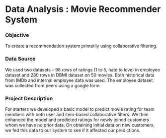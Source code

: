 # Data Analysis : Movie Recommender System

<h3>Objective</h3>
To create a recommendation system primarily using collaborative filtering. 
</br>

<h3>Data Source</h3>
We used two datasets – 98 rows of ratings (1 to 5, hate to love) in employee dataset and 280 rows in DBMI dataset on 50 movies. Both historical data from IMDb and internal employee data was used. The employee dataset was collected from peers using a google form.
</br>

<h3>Project Description</h3>
For starters we developed a basic model to predict movie rating for team members with both user and item-based collaborative filters. We then enhanced the model and predicted ratings for newly joined customers whom we have no prior data. On obtaining initial data on new customers, we fed this data to our system to see if it affected our predictions.

